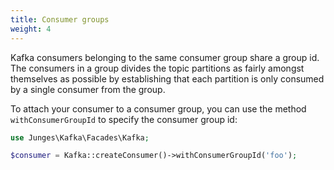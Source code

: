 ```yaml
---
title: Consumer groups
weight: 4
---
```


Kafka consumers belonging to the same consumer group share a group id. The consumers in a group divides the topic partitions as fairly amongst themselves as possible by establishing that each partition is only consumed by a single consumer from the group.

To attach your consumer to a consumer group, you can use the method `withConsumerGroupId` to specify the consumer group id:

```php
use Junges\Kafka\Facades\Kafka;

$consumer = Kafka::createConsumer()->withConsumerGroupId('foo');
```
